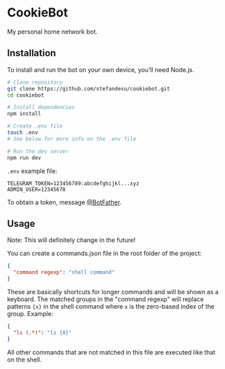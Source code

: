 # CookieBot

My personal home network bot.

## Installation

To install and run the bot on your own device, you'll need Node.js.

```bash
# Clone repository
git clone https://github.com/stefandesu/cookiebot.git
cd cookiebot

# Install dependencies
npm install

# Create .env file
touch .env
# See below for more info on the .env file

# Run the dev server
npm run dev
```

`.env` example file:

```
TELEGRAM_TOKEN=123456789:abcdefghijkl...xyz
ADMIN_USER=12345678
```

To obtain a token, message [@BotFather](https://t.me/BotFather).

## Usage

Note: This will definitely change in the future!

You can create a commands.json file in the root folder of the project:

```json
{
  "command regexp": "shell command"
}
```

These are basically shortcuts for longer commands and will be shown as a keyboard. The matched groups in the "command regexp" will replace patterns `{x}` in the shell command where `x` is the zero-based index of the group. Example:

```json
{
  "ls (.*)": "ls {0}"
}
```

All other commands that are not matched in this file are executed like that on the shell.
